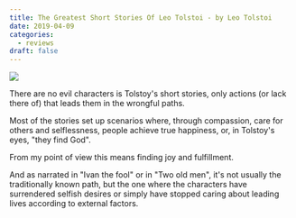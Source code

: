 ```yaml
---
title: The Greatest Short Stories Of Leo Tolstoi - by Leo Tolstoi
date: 2019-04-09
categories:
  - reviews
draft: false
---
```


![](https://i.gr-assets.com/images/S/compressed.photo.goodreads.com/books/1379328798l/8762337.jpg)

There are no evil characters is Tolstoy's short stories, only actions (or lack there of) that leads them in the wrongful paths.

Most of the stories set up scenarios where, through compassion, care for others and selflessness, people achieve true happiness, or, in Tolstoy's eyes, "they find God".

From my point of view this means finding joy and fulfillment.

And as narrated in "Ivan the fool" or in "Two old men", it's not usually the traditionally known path, but the one where the characters have surrendered selfish desires or simply have stopped caring about leading lives according to external factors.
